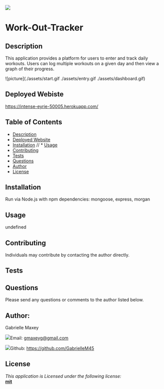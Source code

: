

  ![](https://img.shields.io/badge/License-mit-lightblue)



  # Work-Out-Tracker


  ## Description
 This application provides a platform for users to enter and track daily workouts. Users can log multiple workouts on a given day and then view a graph of their progress.





  ![picture](./assets/start.gif ./assets/entry.gif ./assets/dashboard.gif)



## Deployed Webiste
https://intense-eyrie-50005.herokuapp.com/









  ## Table of Contents
  * [Description](#Description)
  * [Deployed Website](#Deployed)
  * [Installation](#Installation)
  // * [Usage](#Usage)
  * [Contributing](#Contributing)
  * [Tests](#Tests)
  * [Questions](#Questions)
  * [Author](#Author)
  * [License](#License)



  ## Installation
  Run via Node.js with npm dependencies: mongoose, express, morgan


  ## Usage
  undefined


  ## Contributing
  Individuals may contribute by contacting the author directly.


  ## Tests
  


  ## Questions
  Please send any questions or comments to the author listed below.



  ## Author:
  Gabrielle Maxey

  ![](http://i.imgur.com/VlgBKQ9.png)Email: gmaxeyg@gmail.com


  ![](http://i.imgur.com/9I6NRUm.png)Github: <https://github.com/GabrielleM45>



  ## License
  *This application is Licensed under the following license:*\
  **[mit](https://choosealicense.com/licenses/mit/)**

